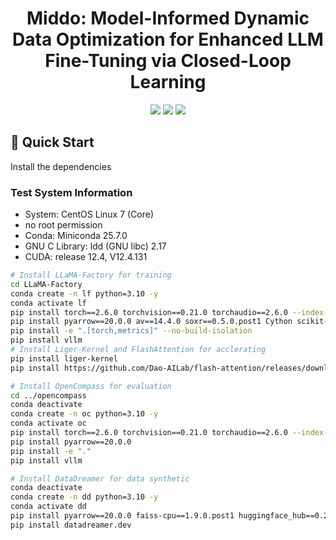 <p align="center">
<h1 align="center">Middo: Model-Informed Dynamic Data Optimization for Enhanced LLM Fine-Tuning via Closed-Loop Learning</h1>

<p align="center">
    <a href="https://arxiv.org/abs/2503.16212"><img src="https://img.shields.io/badge/📄-Paper-red"></a>
    <a href="https://github.com/QizhiPei/MathFusion/blob/main/LICENSE"><img src="https://img.shields.io/github/license/QizhiPei/MathFusion"></a>
    <a href="https://huggingface.co/collections/QizhiPei/mathfusion-67d92b8e505635db1baf20bb"><img src="https://img.shields.io/badge/🤗 HuggingFace-Data & Models-green"></a>
</p>

## 🎯 Quick Start
Install the dependencies

### Test System Information

- System: CentOS Linux 7 (Core)
- no root permission
- Conda: Miniconda 25.7.0
- GNU C Library: ldd (GNU libc) 2.17
- CUDA: release 12.4, V12.4.131

```bash
# Install LLaMA-Factory for training
cd LLaMA-Factory
conda create -n lf python=3.10 -y
conda activate lf
pip install torch==2.6.0 torchvision==0.21.0 torchaudio==2.6.0 --index-url https://download.pytorch.org/whl/cu124
pip install pyarrow==20.0.0 av==14.4.0 soxr==0.5.0.post1 Cython scikit-build-core setuptools_scm
pip install -e ".[torch,metrics]" --no-build-isolation
pip install vllm
# Install Liger-Kernel and FlashAttention for acclerating
pip install liger-kernel
pip install https://github.com/Dao-AILab/flash-attention/releases/download/v2.8.2/flash_attn-2.8.2+cu12torch2.6cxx11abiFALSE-cp310-cp310-linux_x86_64.whl

# Install OpenCompass for evaluation
cd ../opencompass
conda deactivate
conda create -n oc python=3.10 -y
conda activate oc
pip install torch==2.6.0 torchvision==0.21.0 torchaudio==2.6.0 --index-url https://download.pytorch.org/whl/cu124
pip install pyarrow==20.0.0
pip install -e "."
pip install vllm

# Install DataDreamer for data synthetic
conda deactivate
conda create -n dd python=3.10 -y
conda activate dd
pip install pyarrow==20.0.0 faiss-cpu==1.9.0.post1 huggingface_hub==0.26.0
pip install datadreamer.dev
```